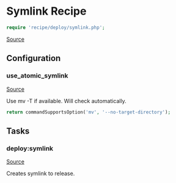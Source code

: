 <!-- DO NOT EDIT THIS FILE! -->
<!-- Instead edit recipe/deploy/symlink.php -->
<!-- Then run bin/docgen -->

# Symlink Recipe

```php
require 'recipe/deploy/symlink.php';
```

[Source](/recipe/deploy/symlink.php)


## Configuration
### use_atomic_symlink
[Source](https://github.com/deployphp/deployer/blob/master/recipe/deploy/symlink.php#L5)

Use mv -T if available. Will check automatically.

```php title="Default value"
return commandSupportsOption('mv', '--no-target-directory');
```



## Tasks

### deploy:symlink
[Source](https://github.com/deployphp/deployer/blob/master/recipe/deploy/symlink.php#L10)

Creates symlink to release.




